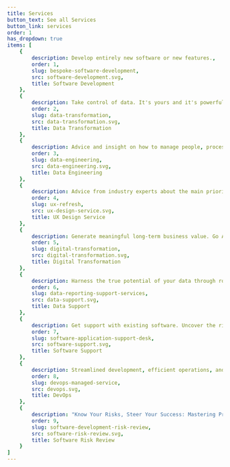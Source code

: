 ```yaml
---
title: Services
button_text: See all Services
button_link: services
order: 1
has_dropdown: true
items: [
    {
        description: Develop entirely new software or new features.,
        order: 1,
        slug: bespoke-software-development,
        src: software-development.svg,
        title: Software Development
    },
    {
        description: Take control of data. It's yours and it's powerful.,
        order: 2,
        slug: data-transformation,
        src: data-transformation.svg,
        title: Data Transformation
    },
    {
        description: Advice and insight on how to manage people, process and culture,
        order: 3,
        slug: data-engineering,
        src: data-engineering.svg,
        title: Data Engineering
    },
    {
        description: Advice from industry experts about the main priorities.,
        order: 4,
        slug: ux-refresh,
        src: ux-design-service.svg,
        title: UX Design Service
    },
    {
        description: Generate meaningful long-term business value. Go Agile, adopt DevOps or move to the cloud.,
        order: 5,
        slug: digital-transformation,
        src: digital-transformation.svg,
        title: Digital Transformation
    },
    {
        description: Harness the true potential of your data through robust and insightful reporting.,
        order: 6,
        slug: data-reporting-support-services,
        src: data-support.svg,
        title: Data Support
    },
    {
        description: Get support with existing software. Uncover the risks you know are there.,
        order: 7,
        slug: software-application-support-desk,
        src: software-support.svg,
        title: Software Support
    },
    {
        description: Streamlined development, efficient operations, and accelerate releasing of features.,
        order: 8,
        slug: devops-managed-service,
        src: devops.svg,
        title: DevOps
    },
    {
        description: "Know Your Risks, Steer Your Success: Mastering Practical Software Development with Informed Risk Assessment.",
        order: 9,
        slug: software-development-risk-review,
        src: software-risk-review.svg,
        title: Software Risk Review
    }
]
---
```

